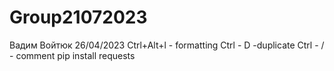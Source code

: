 # Group21072023
Вадим Войтюк
26/04/2023
Ctrl+Alt+l - formatting
Ctrl - D -duplicate
Ctrl - / - comment
pip install requests
